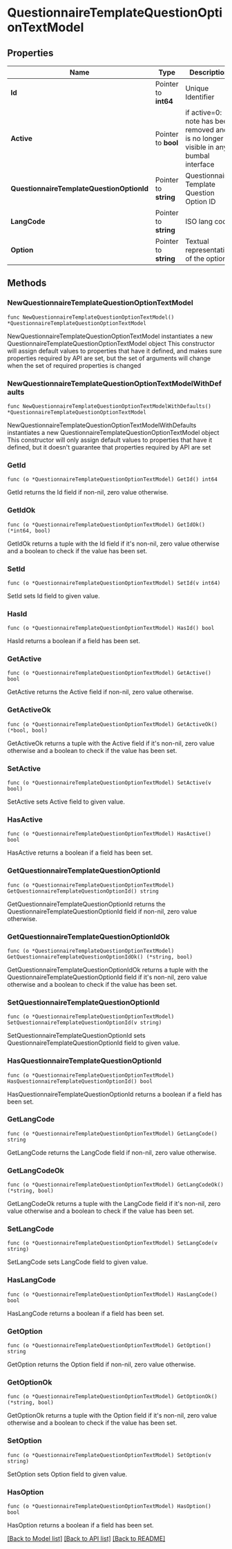 # QuestionnaireTemplateQuestionOptionTextModel

## Properties

Name | Type | Description | Notes
------------ | ------------- | ------------- | -------------
**Id** | Pointer to **int64** | Unique Identifier | [optional] 
**Active** | Pointer to **bool** | if active&#x3D;0: note has been removed and is no longer visible in any bumbal interface | [optional] 
**QuestionnaireTemplateQuestionOptionId** | Pointer to **string** | Questionnaire Template Question Option ID | [optional] 
**LangCode** | Pointer to **string** | ISO lang code | [optional] 
**Option** | Pointer to **string** | Textual representation of the option | [optional] 

## Methods

### NewQuestionnaireTemplateQuestionOptionTextModel

`func NewQuestionnaireTemplateQuestionOptionTextModel() *QuestionnaireTemplateQuestionOptionTextModel`

NewQuestionnaireTemplateQuestionOptionTextModel instantiates a new QuestionnaireTemplateQuestionOptionTextModel object
This constructor will assign default values to properties that have it defined,
and makes sure properties required by API are set, but the set of arguments
will change when the set of required properties is changed

### NewQuestionnaireTemplateQuestionOptionTextModelWithDefaults

`func NewQuestionnaireTemplateQuestionOptionTextModelWithDefaults() *QuestionnaireTemplateQuestionOptionTextModel`

NewQuestionnaireTemplateQuestionOptionTextModelWithDefaults instantiates a new QuestionnaireTemplateQuestionOptionTextModel object
This constructor will only assign default values to properties that have it defined,
but it doesn't guarantee that properties required by API are set

### GetId

`func (o *QuestionnaireTemplateQuestionOptionTextModel) GetId() int64`

GetId returns the Id field if non-nil, zero value otherwise.

### GetIdOk

`func (o *QuestionnaireTemplateQuestionOptionTextModel) GetIdOk() (*int64, bool)`

GetIdOk returns a tuple with the Id field if it's non-nil, zero value otherwise
and a boolean to check if the value has been set.

### SetId

`func (o *QuestionnaireTemplateQuestionOptionTextModel) SetId(v int64)`

SetId sets Id field to given value.

### HasId

`func (o *QuestionnaireTemplateQuestionOptionTextModel) HasId() bool`

HasId returns a boolean if a field has been set.

### GetActive

`func (o *QuestionnaireTemplateQuestionOptionTextModel) GetActive() bool`

GetActive returns the Active field if non-nil, zero value otherwise.

### GetActiveOk

`func (o *QuestionnaireTemplateQuestionOptionTextModel) GetActiveOk() (*bool, bool)`

GetActiveOk returns a tuple with the Active field if it's non-nil, zero value otherwise
and a boolean to check if the value has been set.

### SetActive

`func (o *QuestionnaireTemplateQuestionOptionTextModel) SetActive(v bool)`

SetActive sets Active field to given value.

### HasActive

`func (o *QuestionnaireTemplateQuestionOptionTextModel) HasActive() bool`

HasActive returns a boolean if a field has been set.

### GetQuestionnaireTemplateQuestionOptionId

`func (o *QuestionnaireTemplateQuestionOptionTextModel) GetQuestionnaireTemplateQuestionOptionId() string`

GetQuestionnaireTemplateQuestionOptionId returns the QuestionnaireTemplateQuestionOptionId field if non-nil, zero value otherwise.

### GetQuestionnaireTemplateQuestionOptionIdOk

`func (o *QuestionnaireTemplateQuestionOptionTextModel) GetQuestionnaireTemplateQuestionOptionIdOk() (*string, bool)`

GetQuestionnaireTemplateQuestionOptionIdOk returns a tuple with the QuestionnaireTemplateQuestionOptionId field if it's non-nil, zero value otherwise
and a boolean to check if the value has been set.

### SetQuestionnaireTemplateQuestionOptionId

`func (o *QuestionnaireTemplateQuestionOptionTextModel) SetQuestionnaireTemplateQuestionOptionId(v string)`

SetQuestionnaireTemplateQuestionOptionId sets QuestionnaireTemplateQuestionOptionId field to given value.

### HasQuestionnaireTemplateQuestionOptionId

`func (o *QuestionnaireTemplateQuestionOptionTextModel) HasQuestionnaireTemplateQuestionOptionId() bool`

HasQuestionnaireTemplateQuestionOptionId returns a boolean if a field has been set.

### GetLangCode

`func (o *QuestionnaireTemplateQuestionOptionTextModel) GetLangCode() string`

GetLangCode returns the LangCode field if non-nil, zero value otherwise.

### GetLangCodeOk

`func (o *QuestionnaireTemplateQuestionOptionTextModel) GetLangCodeOk() (*string, bool)`

GetLangCodeOk returns a tuple with the LangCode field if it's non-nil, zero value otherwise
and a boolean to check if the value has been set.

### SetLangCode

`func (o *QuestionnaireTemplateQuestionOptionTextModel) SetLangCode(v string)`

SetLangCode sets LangCode field to given value.

### HasLangCode

`func (o *QuestionnaireTemplateQuestionOptionTextModel) HasLangCode() bool`

HasLangCode returns a boolean if a field has been set.

### GetOption

`func (o *QuestionnaireTemplateQuestionOptionTextModel) GetOption() string`

GetOption returns the Option field if non-nil, zero value otherwise.

### GetOptionOk

`func (o *QuestionnaireTemplateQuestionOptionTextModel) GetOptionOk() (*string, bool)`

GetOptionOk returns a tuple with the Option field if it's non-nil, zero value otherwise
and a boolean to check if the value has been set.

### SetOption

`func (o *QuestionnaireTemplateQuestionOptionTextModel) SetOption(v string)`

SetOption sets Option field to given value.

### HasOption

`func (o *QuestionnaireTemplateQuestionOptionTextModel) HasOption() bool`

HasOption returns a boolean if a field has been set.


[[Back to Model list]](../README.md#documentation-for-models) [[Back to API list]](../README.md#documentation-for-api-endpoints) [[Back to README]](../README.md)



